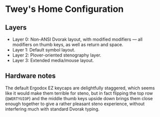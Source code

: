 # Twey's Home Configuration
## Layers
- Layer 0: Non-ANSI Dvorak layout, with modified modifiers — all
  modifiers on thumb keys, as well as return and space.
- Layer 1: Default symbol layout.
- Layer 2: Plover-oriented stenography layer.
- Layer 3: Extended media/mouse layout.

## Hardware notes
The default Ergodox EZ keycaps are delightfully staggered, which seems
like it would make them terrible for steno, but in fact flipping the
top row (`QWERTYUIOP`) and the middle thumb keys upside down brings
them close enough together to give a rather pleasant steno experience,
without interfering much with standard Dvorak typing.
